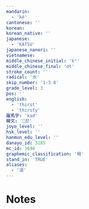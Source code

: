 ```yaml
---
mandarin:
  - 'kě'
cantonese: ''
korean:
korean_native: ''
japanese:
  - 'KATSU'
japanese_nanori: ''
vietnamese:
middle_chinese_initial: 'kʰ'
middle_chinese_final: 'ɑt'
stroke_count: ''
radical: '水'
skip_number: '1-3-8'
grade_level: 3
pos: ''
english:
  - 'thirst'
  - 'thirsty'
羅馬字: 'kad'
韓文: '칻'
joyo_level: ''
hsk_level: ''
hanmun_edu_level: ''
danayo_id: 3185
mc_id: 1694
graphemic_classification: '喝'
stand_in: 'TRUE'
aliases:
  - '渴'
---
```


# Notes
